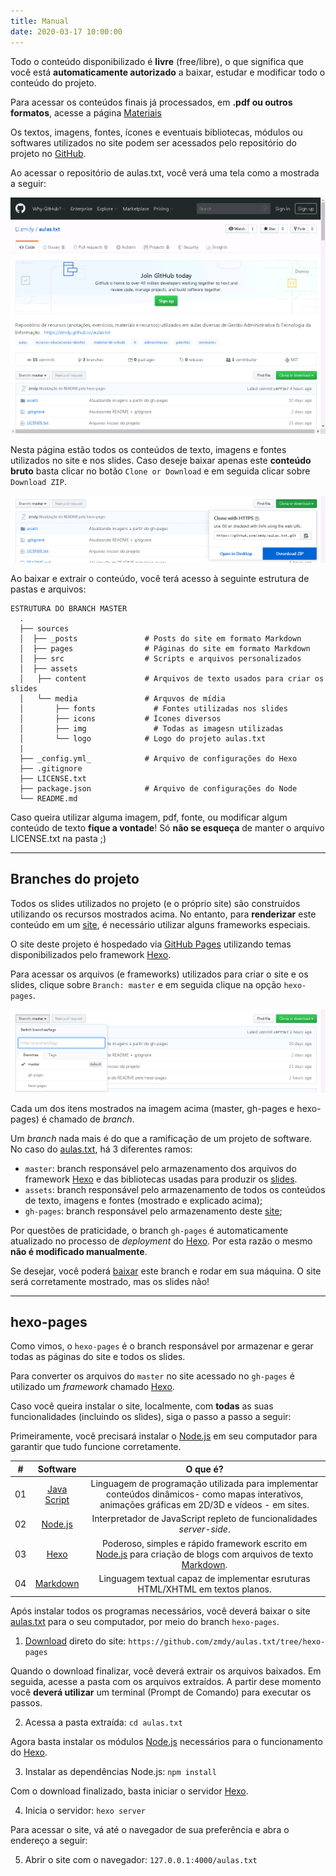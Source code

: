 ```yaml
---
title: Manual
date: 2020-03-17 10:00:00
---
```


Todo o conteúdo disponibilizado é **livre** (free/libre), o que significa que você está **automaticamente autorizado** a baixar, estudar e modificar todo o conteúdo do projeto.

Para acessar os conteúdos finais já processados, em **.pdf ou outros formatos**, acesse a página [Materiais](../../materiais)

Os textos, imagens, fontes, ícones e eventuais bibliotecas, módulos ou softwares utilizados no site podem ser acessados pelo repositório do projeto no [GitHub](zmdy.github.io/aulas.txt).

Ao acessar o repositório de aulas.txt, você verá uma tela como a mostrada a seguir:


![Print da tela inicial do projeto no GitHub](../../assets/media/img/github/github-inicial.png)

Nesta página estão todos os conteúdos de texto, imagens e fontes utilizados no site e nos slides. Caso deseje baixar apenas este **conteúdo bruto** basta clicar no botão `Clone or Download` e em seguida clicar sobre `Download ZIP`.

![Destaque da Área de Download no GitHub](../../assets/media/img/github/github-download.png)

Ao baixar e extrair o conteúdo, você terá acesso à seguinte estrutura de pastas e arquivos:

```
ESTRUTURA DO BRANCH MASTER
  .
  ├── sources                 
  │  ├── _posts               # Posts do site em formato Markdown
  │  ├── pages                # Páginas do site em formato Markdown  
  │  ├── src                  # Scripts e arquivos personalizados
  │  ├── assets                   
  │   ├── content             # Arquivos de texto usados para criar os slides
  │   └── media               # Arquvos de mídia
  │       ├── fonts         	# Fontes utilizadas nos slides
  │       ├── icons           # Ícones diversos
  │       ├── img           	# Todas as imagesn utilizadas
  │       └── logo            # Logo do projeto aulas.txt
  |
  ├── _config.yml_            # Arquivo de configurações do Hexo
  ├── .gitignore
  ├── LICENSE.txt
  ├── package.json            # Arquivo de configurações do Node
  └── README.md
```

Caso queira utilizar alguma imagem, pdf, fonte, ou modificar algum conteúdo de texto **fique a vontade**! Só **não se esqueça** de manter o arquivo LICENSE.txt na pasta ;)

---

## Branches do projeto

Todos os slides utilizados no projeto (e o próprio site) são construídos utilizando os recursos mostrados acima. No entanto, para **renderizar** este conteúdo em um [site](https://zmdy.github.io/aulas.txt/), é necessário utilizar alguns frameworks especiais.

O site deste projeto é hospedado via [GitHub Pages](https://pages.github.com/) utilizando temas disponibilizados pelo framework [Hexo](https://hexo.io/themes/).

Para acessar os arquivos (e frameworks) utilizados para criar o site e os slides, clique sobre `Branch: master` e em seguida clique na opção `hexo-pages`.

![Destaque da Área de Branches no GitHub](../../assets/media/img/github/github-branches.png)


Cada um dos itens mostrados na imagem acima (master, gh-pages e hexo-pages) é chamado de *branch*.

Um *branch* nada mais é do que a ramificação de um projeto de software. No caso do [aulas.txt](zmdy.github.io/aulas.txt), há 3 diferentes ramos:

- `master`: branch responsável pelo armazenamento dos arquivos do framework [Hexo](https://hexo.io/themes/) e das bibliotecas usadas para produzir os [slides](https://github.com/zmdy/bonisa).
- `assets`: branch responsável pelo armazenamento de todos os conteúdos de texto, imagens e fontes (mostrado e explicado acima);
- `gh-pages`: branch responsável pelo armazenamento deste [site](zmdy.github.io/aulas.txt);

Por questões de praticidade, o branch `gh-pages` é automaticamente atualizado no processo de *deployment* do [Hexo](https://hexo.io/docs/github-pages). Por esta razão o mesmo **não é modificado manualmente**.

Se desejar, você poderá [baixar](https://github.com/zmdy/aulas.txt/tree/gh-pages) este branch e rodar em sua máquina. O site será corretamente mostrado, mas os slides não!

---

## hexo-pages

Como vimos, o `hexo-pages` é o branch responsável por armazenar e gerar todas as páginas do site e todos os slides.

Para converter os arquivos do `master` no site acessado no `gh-pages` é utilizado um *framework* chamado [Hexo](https://hexo.io/themes/). 

Caso você queira instalar o site, localmente, com **todas** as suas funcionalidades (incluindo os slides), siga o passo a passo a seguir:

Primeiramente, você precisará instalar o [Node.js](https://nodejs.org/en/) em seu computador para garantir que tudo funcione corretamente.

| #     | Software | O que é?  |
| :---: | :---:    | :---:            |
| 01    | [Java Script](https://developer.mozilla.org/pt-BR/docs/Aprender/JavaScript) | Linguagem de programação utilizada para implementar conteúdos dinâmicos- como mapas interativos, animações gráficas em 2D/3D e vídeos - em sites. |
| 02    | [Node.js](https://nodejs.org/en/) | Interpretador de JavaScript repleto de funcionalidades *server-side*. |
| 03    | [Hexo](https://hexo.io/) | Poderoso, simples e rápido framework escrito em [Node.js](https://nodejs.org/en/) para criação de blogs com arquivos de texto [Markdown](https://daringfireball.net/projects/markdown/). |
| 04    | [Markdown](https://daringfireball.net/projects/markdown/)| Linguagem textual capaz de implementar esruturas HTML/XHTML em textos planos. |

Após instalar todos os programas necessários, você deverá baixar o site [aulas.txt](https://zmdy.github.io/aulas.txt) para o seu computador, por meio do  branch `hexo-pages`.

1. [Download](https://github.com/zmdy/aulas.txt/tree/hexo-pages) direto do site: `https://github.com/zmdy/aulas.txt/tree/hexo-pages`

Quando o download finalizar, você deverá extrair os arquivos baixados. Em seguida, acesse a pasta com os arquivos extraídos. A partir dese momento você **deverá utilizar** um terminal (Prompt de Comando) para executar os passos.

2. Acessa a pasta extraída: `cd aulas.txt`

Agora basta instalar os módulos [Node.js](https://nodejs.org/en/) necessários para o funcionamento do [Hexo](https://hexo.io/).

3. Instalar as dependências Node.js: `npm install`

Com o download finalizado, basta iniciar o servidor [Hexo](https://hexo.io/).

4. Inicia o servidor: `hexo server`

Para acessar o site, vá até o navegador de sua preferência e abra o endereço a seguir:

5. Abrir o site com o navegador: `127.0.0.1:4000/aulas.txt`